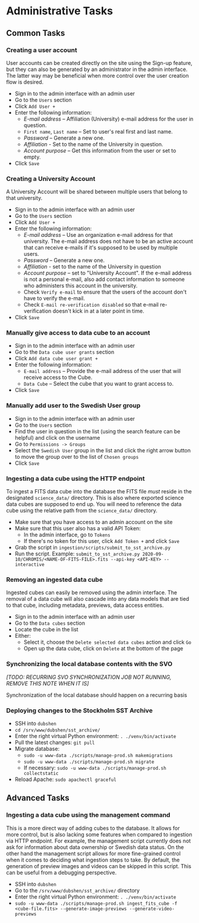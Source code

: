 # Administrative Tasks

## Common Tasks

### Creating a user account

User accounts can be created directly on the site using the Sign-up feature, but they can also be generated by an
administrator in the admin interface. The latter way may be beneficial when more control over the user creation flow is
desired.

 * Sign in to the admin interface with an admin user
 * Go to the `Users` section
 * Click `Add User +`
 * Enter the following information:
   * _E-mail address_ – Affiliation (University) e-mail address for the user in question.
   * `First name`, `Last name` – Set to user's real first and last name.
   * _Password_ – Generate a new one.
   * _Affiliation_ - Set to the name of the University in question.
   * _Account purpose_ – Get this information from the user or set to empty.
 * Click `Save`

### Creating a University Account

A University Account will be shared between multiple users that belong to that university.

 * Sign in to the admin interface with an admin user
 * Go to the `Users` section
 * Click `Add User +`
 * Enter the following information:
   * _E-mail address_ – Use an organization e-mail address for that university. The e-mail address does not have to be
                        an active account that can receive e-mails if it's supposed to be used by multiple users.
   * _Password_ – Generate a new one.
   * _Affiliation_ - set to the name of the University in question
   * _Account purpose_ – set to "University Account". If the e-mail address is not a personal e-mail, also add contact
                         information to someone who administers this account in the university.
   * Check `Verify e-mail` to ensure that the users of the account don't have to verify the e-mail.
   * Check `E-mail re-verification disabled` so that e-mail re-verification doesn't kick in at a later point in time.
 * Click `Save`

### Manually give access to data cube to an account

 * Sign in to the admin interface with an admin user
 * Go to the `Data cube user grants` section
 * Click `Add data cube user grant +`
 * Enter the following information:
   * `E-mail address` – Provide the e-mail address of the user that will receive access to the Cube.
   * `Data Cube` – Select the cube that you want to grant access to.
 * Click `Save`

### Manually add user to the Swedish User group

 * Sign in to the admin interface with an admin user
 * Go to the `Users` section
 * Find the user in question in the list (using the search feature can be helpful) and click on the username
 * Go to `Permissions -> Groups` 
 * Select the `Swedish User` group in the list and click the right arrow button to move the group over to the
   list of `Chosen groups`
 * Click `Save`
 
### Ingesting a data cube using the HTTP endpoint

To ingest a FITS data cube into the database the FITS file *must* reside in the designated `science_data/` directory.
This is also where exported science data cubes are supposed to end up. You will need to reference the data cube using
the relative path from the `science_data/` directory.

 * Make sure that you have access to an admin account on the site
 * Make sure that this user also has a valid API Token:
   * In the admin interface, go to `Tokens`
   * If there's no token for this user, click `Add Token +` and click `Save`
 * Grab the script in `ingestion/scripts/submit_to_sst_archive.py`
 * Run the script. Example:
   `submit_to_sst_archive.py 2020-09-10/CHROMIS/<NAME-OF-FITS-FILE>.fits --api-key <API-KEY> --interactive`
 
### Removing an ingested data cube

Ingested cubes can easily be removed using the admin interface. The removal of a data cube will also cascade into any
data models that are tied to that cube, including metadata, previews, data access entities.

 * Sign in to the admin interface with an admin user
 * Go to the `Data cubes` section
 * Locate the cube in the list
 * Either:
   - Select it, choose the `Delete selected data cubes` action and click `Go`
   - Open up the data cube, click on `Delete` at the bottom of the page
   
### Synchronizing the local database contents with the SVO

_[TODO: RECURRING SVO SYNCHRONIZATION JOB NOT RUNNING, REMOVE THIS NOTE WHEN IT IS]_

Synchronization of the local database should happen on a recurring basis  

### Deploying changes to the Stockholm SST Archive

 * SSH into `dubshen`
 * `cd /srv/www/dubshen/sst_archive/`
 * Enter the right virtual Python environment: `. ./venv/bin/activate`
 * Pull the latest changes: `git pull`
 * Migrate database:
   * `sudo -u www-data ./scripts/manage-prod.sh makemigrations`
   * `sudo -u www-data ./scripts/manage-prod.sh migrate`
   * If necessary: `sudo -u www-data ./scripts/manage-prod.sh collectstatic`
 * Reload Apache: `sudo apachectl graceful`
 
## Advanced Tasks

### Ingesting a data cube using the management command

This is a more direct way of adding cubes to the database. It allows for more control, but is also lacking some
features when compared to ingestion via HTTP endpoint. For example, the management script currently does not ask for
information about data ownership or Swedish data status. On the other hand the management script allows for more
fine-grained control when it comes to deciding what ingestion steps to take. By default, the generation of preview
images and videos can be skipped in this script. This can be useful from a debugging perspective. 

 * SSH into `dubshen`
 * Go to the `/srv/www/dubshen/sst_archive/` directory
 * Enter the right virtual Python environment: `. ./venv/bin/activate`
 * `sudo -u www-data ./scripts/manage-prod.sh ingest_fits_cube -f <cube-file.fits> --generate-image-previews --generate-video-previews`
